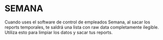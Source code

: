 # SEMANA
Cuando uses el software de control de empleados Semana, al sacar los reports temporales, te saldrá una lista con raw data completamente ilegible.
Utiliza esto para limpiar los datos y sacar tus reports.
